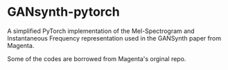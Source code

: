 # GANsynth-pytorch

A simplified PyTorch implementation of the Mel-Spectrogram and Instantaneous Frequency representation used in the GANSynth paper from Magenta.

Some of the codes are borrowed from Magenta's orginal repo.
